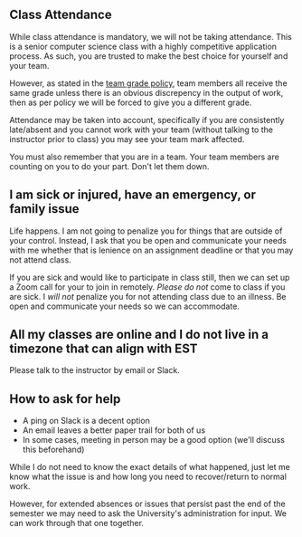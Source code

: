 Class Attendance
---

While class attendance is mandatory, we will not be taking attendance.
This is a senior computer science class with a highly competitive application process.
As such, you are trusted to make the best choice for yourself and your team.

However, as stated in the [team grade policy](./team_grades.md), team members all receive the same grade unless
there is an obvious discrepency in the output of work, then as per policy we will be forced to give you a different grade.

Attendance may be taken into account, specifically if you are consistently late/absent and you cannot work with your team (without talking to the instructor prior to class) you may see your team mark affected.

You must also remember that you are in a team. Your team members are counting on you to do your part. Don't let them down.

## I am sick or injured, have an emergency, or family issue

Life happens. I am not going to penalize you for things that are outside of your control.
Instead, I ask that you be open and communicate your needs with me whether that is
lenience on an assignment deadline or that you may not attend class.

If you are sick and would like to participate in class still, then we can set up a Zoom call for your to join in remotely.
*Please do not* come to class if you are sick. I *will not* penalize you for not attending class due to an illness. Be open and communicate your needs so we can accommodate.

## All my classes are online and I do not live in a timezone that can align with EST

Please talk to the instructor by email or Slack.

## How to ask for help

- A ping on Slack is a decent option
- An email leaves a better paper trail for both of us
- In some cases, meeting in person may be a good option (we'll discuss this beforehand)

While I do not need to know the exact details of what happened, just let me know what the issue is and
how long you need to recover/return to normal work.

However, for extended absences or issues that persist past the end of the semester we may need to ask the University's administration for input.
We can work through that one together.
